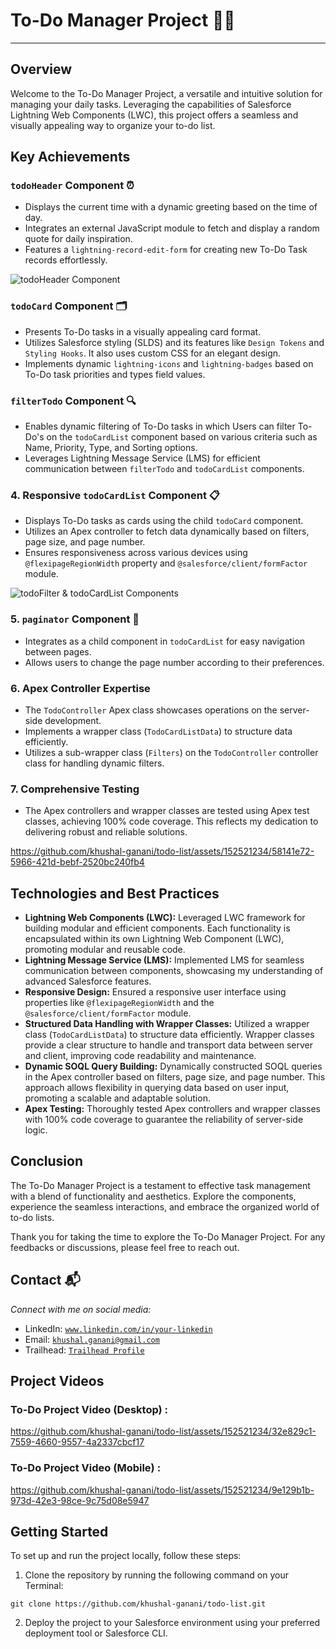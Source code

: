 # To-Do Manager Project 📝🚀

---

## Overview

Welcome to the To-Do Manager Project, a versatile and intuitive solution for managing your daily tasks. Leveraging the capabilities of Salesforce Lightning Web Components (LWC), this project offers a seamless and visually appealing way to organize your to-do list.

## Key Achievements

### `todoHeader` Component ⏰

- Displays the current time with a dynamic greeting based on the time of day.
- Integrates an external JavaScript module to fetch and display a random quote for daily inspiration.
- Features a `lightning-record-edit-form` for creating new To-Do Task records effortlessly.

![todoHeader Component](https://github.com/khushal-ganani/todo-list/assets/152521234/9f721328-1220-4077-a636-fe0e8b6980a7)

### `todoCard` Component 🗂️

- Presents To-Do tasks in a visually appealing card format.
- Utilizes Salesforce styling (SLDS) and its features like `Design Tokens` and `Styling Hooks`. It also uses custom CSS for an elegant design.
- Implements dynamic `lightning-icons` and `lightning-badges` based on To-Do task priorities and types field values.

### `filterTodo` Component 🔍

- Enables dynamic filtering of To-Do tasks in which Users can filter To-Do's on the `todoCardList` component based on various criteria such as Name, Priority, Type, and Sorting options.
- Leverages Lightning Message Service (LMS) for efficient communication between `filterTodo` and `todoCardList` components.

### 4. Responsive `todoCardList` Component 📋

- Displays To-Do tasks as cards using the child `todoCard` component.
- Utilizes an Apex controller to fetch data dynamically based on filters, page size, and page number.
- Ensures responsiveness across various devices using `@flexipageRegionWidth` property and `@salesforce/client/formFactor` module.

![todoFilter & todoCardList Components](https://github.com/khushal-ganani/todo-list/assets/152521234/dc034505-95c1-49bb-83c1-1f7bd258c013)

### 5. `paginator` Component 📄

- Integrates as a child component in `todoCardList` for easy navigation between pages.
- Allows users to change the page number according to their preferences.

### 6. Apex Controller Expertise

- The `TodoController` Apex class showcases operations on the server-side development.
- Implements a wrapper class (`TodoCardListData`) to structure data efficiently.
- Utilizes a sub-wrapper class (`Filters`) on the `TodoController` controller class for handling dynamic filters.

### 7. Comprehensive Testing

- The Apex controllers and wrapper classes are tested using Apex test classes, achieving 100% code coverage. This reflects my dedication to delivering robust and reliable solutions.



https://github.com/khushal-ganani/todo-list/assets/152521234/58141e72-5966-421d-bebf-2520bc240fb4



## Technologies and Best Practices

- **Lightning Web Components (LWC):** Leveraged LWC framework for building modular and efficient components. Each functionality is encapsulated within its own Lightning Web Component (LWC), promoting modular and reusable code.
- **Lightning Message Service (LMS):** Implemented LMS for seamless communication between components, showcasing my understanding of advanced Salesforce features.
- **Responsive Design:** Ensured a responsive user interface using properties like `@flexipageRegionWidth` and the `@salesforce/client/formFactor` module.
- **Structured Data Handling with Wrapper Classes:** Utilized a wrapper class (`TodoCardListData`) to structure data efficiently. Wrapper classes provide a clear structure to handle and transport data between server and client, improving code readability and maintenance.
- **Dynamic SOQL Query Building:** Dynamically constructed SOQL queries in the Apex controller based on filters, page size, and page number. This approach allows flexibility in querying data based on user input, promoting a scalable and adaptable solution.
- **Apex Testing:** Thoroughly tested Apex controllers and wrapper classes with 100% code coverage to guarantee the reliability of server-side logic.

## Conclusion

The To-Do Manager Project is a testament to effective task management with a blend of functionality and aesthetics. Explore the components, experience the seamless interactions, and embrace the organized world of to-do lists.

Thank you for taking the time to explore the To-Do Manager Project. For any feedbacks or discussions, please feel free to reach out.

## Contact 📬

*Connect with me on social media:*
- LinkedIn:  [`www.linkedin.com/in/your-linkedin`](www.linkedin.com/in/khushal-ganani)
- Email:     [`khushal.ganani@gmail.com`](mailto:khushal.ganani@example.com)
- Trailhead: [`Trailhead Profile`](https://www.salesforce.com/trailblazer/khushalg)
  
## Project Videos

### To-Do Project Video (Desktop) :



https://github.com/khushal-ganani/todo-list/assets/152521234/32e829c1-7559-4660-9557-4a2337cbcf17




### To-Do Project Video (Mobile) :



https://github.com/khushal-ganani/todo-list/assets/152521234/9e129b1b-973d-42e3-98ce-9c75d08e5947





## Getting Started

To set up and run the project locally, follow these steps:

1. Clone the repository by running the following command on your Terminal: 
```Git Bash
git clone https://github.com/khushal-ganani/todo-list.git
```

2. Deploy the project to your Salesforce environment using your preferred deployment tool or Salesforce CLI.
